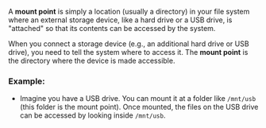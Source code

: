 A **mount point** is simply a location (usually a directory) in your file system where an external storage device, like a hard drive or a USB drive, is "attached" so that its contents can be accessed by the system.

When you connect a storage device (e.g., an additional hard drive or USB drive), you need to tell the system where to access it. The **mount point** is the directory where the device is made accessible.
### Example:

- Imagine you have a USB drive. You can mount it at a folder like `/mnt/usb` (this folder is the mount point). Once mounted, the files on the USB drive can be accessed by looking inside `/mnt/usb`.